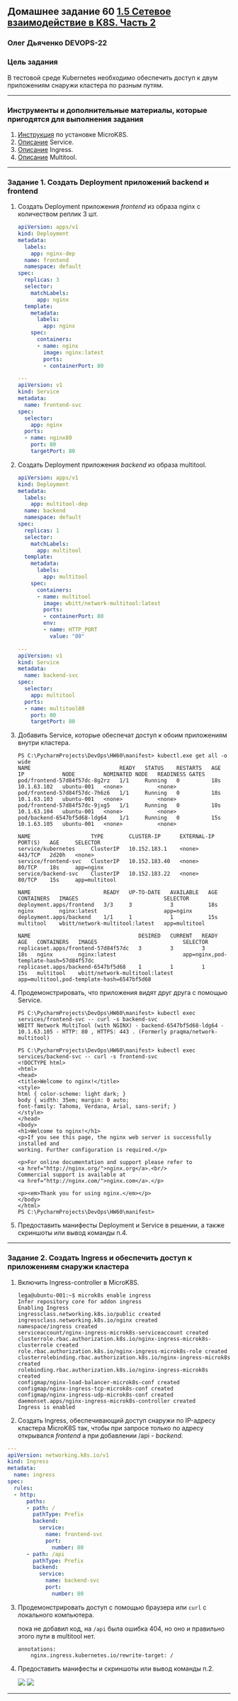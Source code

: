 ## Домашнее задание 60 [1.5 Сетевое взаимодействие в K8S. Часть 2](https://github.com/netology-code/kuber-homeworks/blob/main/1.5/1.5.md)

### Олег Дьяченко DEVOPS-22

### Цель задания

В тестовой среде Kubernetes необходимо обеспечить доступ к двум приложениям снаружи кластера по разным путям.

------

### Инструменты и дополнительные материалы, которые пригодятся для выполнения задания

1. [Инструкция](https://microk8s.io/docs/getting-started) по установке MicroK8S.
2. [Описание](https://kubernetes.io/docs/concepts/services-networking/service/) Service.
3. [Описание](https://kubernetes.io/docs/concepts/services-networking/ingress/) Ingress.
4. [Описание](https://github.com/wbitt/Network-MultiTool) Multitool.

------

### Задание 1. Создать Deployment приложений backend и frontend

1. Создать Deployment приложения _frontend_ из образа nginx с количеством реплик 3 шт.

    ```yaml
    apiVersion: apps/v1
    kind: Deployment
    metadata:
      labels:
        app: nginx-dep
      name: frontend
      namespace: default
    spec:
      replicas: 3
      selector:
        matchLabels:
          app: nginx
      template:
        metadata:
          labels:
            app: nginx
        spec:
          containers:
          - name: nginx
            image: nginx:latest
            ports:
            - containerPort: 80
    
    ---
    apiVersion: v1
    kind: Service
    metadata:
      name: frontend-svc
    spec:
      selector:
        app: nginx
      ports:
      - name: nginx80
        port: 80
        targetPort: 80
    ```

2. Создать Deployment приложения _backend_ из образа multitool.

    ```yaml
    apiVersion: apps/v1
    kind: Deployment
    metadata:
      labels:
        app: multitool-dep
      name: backend
      namespace: default
    spec:
      replicas: 1
      selector:
        matchLabels:
          app: multitool
      template:
        metadata:
          labels:
            app: multitool
        spec:
          containers:
          - name: multitool
            image: wbitt/network-multitool:latest
            ports:
            - containerPort: 80
            env:
            - name: HTTP_PORT
              value: "80"
    
    ---
    apiVersion: v1
    kind: Service
    metadata:
      name: backend-svc
    spec:
      selector:
        app: multitool
      ports:
      - name: multitool80
        port: 80
        targetPort: 80
    ```

3. Добавить Service, которые обеспечат доступ к обоим приложениям внутри кластера.

    ```
    PS C:\PycharmProjects\DevOps\HW60\manifest> kubectl.exe get all -o wide      
    NAME                            READY   STATUS    RESTARTS   AGE   IP            NODE         NOMINATED NODE   READINESS GATES
    pod/frontend-57d84f57dc-8g2rz   1/1     Running   0          18s   10.1.63.102   ubuntu-001   <none>           <none>
    pod/frontend-57d84f57dc-7h6z6   1/1     Running   0          18s   10.1.63.103   ubuntu-001   <none>           <none>
    pod/frontend-57d84f57dc-9jxg5   1/1     Running   0          18s   10.1.63.104   ubuntu-001   <none>           <none>
    pod/backend-6547bf5d68-ldg64    1/1     Running   0          15s   10.1.63.105   ubuntu-001   <none>           <none>
    
    NAME                   TYPE        CLUSTER-IP      EXTERNAL-IP   PORT(S)   AGE     SELECTOR
    service/kubernetes     ClusterIP   10.152.183.1    <none>        443/TCP   2d20h   <none>
    service/frontend-svc   ClusterIP   10.152.183.40   <none>        80/TCP    18s     app=nginx
    service/backend-svc    ClusterIP   10.152.183.22   <none>        80/TCP    15s     app=multitool
    
    NAME                       READY   UP-TO-DATE   AVAILABLE   AGE   CONTAINERS   IMAGES                           SELECTOR
    deployment.apps/frontend   3/3     3            3           18s   nginx        nginx:latest                     app=nginx
    deployment.apps/backend    1/1     1            1           15s   multitool    wbitt/network-multitool:latest   app=multitool
    
    NAME                                  DESIRED   CURRENT   READY   AGE   CONTAINERS   IMAGES                           SELECTOR
    replicaset.apps/frontend-57d84f57dc   3         3         3       18s   nginx        nginx:latest                     app=nginx,pod-template-hash=57d84f57dc
    replicaset.apps/backend-6547bf5d68    1         1         1       15s   multitool    wbitt/network-multitool:latest   app=multitool,pod-template-hash=6547bf5d68
    ```

4. Продемонстрировать, что приложения видят друг друга с помощью Service.

    ```
    PS C:\PycharmProjects\DevOps\HW60\manifest> kubectl exec services/frontend-svc -- curl -s backend-svc
    WBITT Network MultiTool (with NGINX) - backend-6547bf5d68-ldg64 - 10.1.63.105 - HTTP: 80 , HTTPS: 443 . (Formerly praqma/network-multitool)
    ```
    ```
    PS C:\PycharmProjects\DevOps\HW60\manifest> kubectl exec services/backend-svc -- curl -s frontend-svc
    <!DOCTYPE html>
    <html>
    <head>
    <title>Welcome to nginx!</title>
    <style>
    html { color-scheme: light dark; }
    body { width: 35em; margin: 0 auto;
    font-family: Tahoma, Verdana, Arial, sans-serif; }
    </style>
    </head>
    <body>
    <h1>Welcome to nginx!</h1>
    <p>If you see this page, the nginx web server is successfully installed and
    working. Further configuration is required.</p>
    
    <p>For online documentation and support please refer to
    <a href="http://nginx.org/">nginx.org</a>.<br/>
    Commercial support is available at
    <a href="http://nginx.com/">nginx.com</a>.</p>
    
    <p><em>Thank you for using nginx.</em></p>
    </body>
    </html>
    PS C:\PycharmProjects\DevOps\HW60\manifest> 
    ```

5. Предоставить манифесты Deployment и Service в решении, а также скриншоты или вывод команды п.4.

------

### Задание 2. Создать Ingress и обеспечить доступ к приложениям снаружи кластера

1. Включить Ingress-controller в MicroK8S.

    ```
    lega@ubuntu-001:~$ microk8s enable ingress
    Infer repository core for addon ingress
    Enabling Ingress
    ingressclass.networking.k8s.io/public created
    ingressclass.networking.k8s.io/nginx created
    namespace/ingress created
    serviceaccount/nginx-ingress-microk8s-serviceaccount created
    clusterrole.rbac.authorization.k8s.io/nginx-ingress-microk8s-clusterrole created
    role.rbac.authorization.k8s.io/nginx-ingress-microk8s-role created
    clusterrolebinding.rbac.authorization.k8s.io/nginx-ingress-microk8s created
    rolebinding.rbac.authorization.k8s.io/nginx-ingress-microk8s created
    configmap/nginx-load-balancer-microk8s-conf created
    configmap/nginx-ingress-tcp-microk8s-conf created
    configmap/nginx-ingress-udp-microk8s-conf created
    daemonset.apps/nginx-ingress-microk8s-controller created
    Ingress is enabled
    ```

2. Создать Ingress, обеспечивающий доступ снаружи по IP-адресу кластера MicroK8S так, чтобы при запросе только по адресу открывался _frontend_ а при добавлении /api - _backend_.

```yaml
---
apiVersion: networking.k8s.io/v1
kind: Ingress
metadata:
  name: ingress
spec:
  rules:
  - http:
      paths:
      - path: /
        pathType: Prefix
        backend:
          service:
            name: frontend-svc
            port:
              number: 80
      - path: /api
        pathType: Prefix
        backend:
          service:
            name: backend-svc
            port:
              number: 80
```

3. Продемонстрировать доступ с помощью браузера или `curl` с локального компьютера.

   
   пока не добавил код, на `/api` была ошибка 404, но оно и правильно этого пути в multitool нет.
   ```
   annotations:
       nginx.ingress.kubernetes.io/rewrite-target: /
   ```

4. Предоставить манифесты и скриншоты или вывод команды п.2.
 
   ![](pics/pic-1.png)
   ![](pics/pic-2.png)
------

